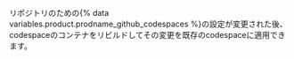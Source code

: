 リポジトリのための{% data variables.product.prodname_github_codespaces %}の設定が変更された後、codespaceのコンテナをリビルドしてその変更を既存のcodespaceに適用できます。
